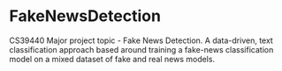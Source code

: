 # FakeNewsDetection
CS39440 Major project topic - Fake News Detection. A data-driven, text classification approach based around training a fake-news classification model on a mixed dataset of fake and real news models.
